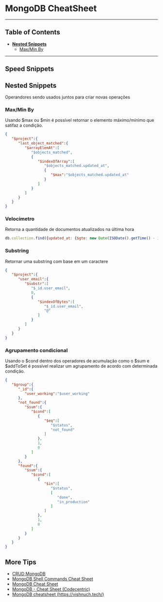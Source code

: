 # MongoDB CheatSheet

----


## Table of Contents

* **[Nested Snippets](#nested-snippets)**
  * [Max/Min By](#maxmin-by)

----


## Speed Snippets


## Nested Snippets
Operandores sendo usados juntos para criar novas operações
### Max/Min By
Usando $max ou $min é possível retornar o elemento máximo/mínimo que satifaz a condição.
```json
{
   "$project":{
      "last_object_matched":{
         "$arrayElemAt":[
            "$objects_matched",
            {
               "$indexOfArray":[
                  "$objects_matched.updated_at",
                  {
                     "$max":"$objects_matched.updated_at"
                  }
               ]
            }
         ]
      }
   }
}
```

### Velocímetro
Retorna a quantidade de documentos atualizados na última hora
```javascript
db.collection.find({updated_at: {$gte: new Date(ISODate().getTime() - 1000 * 60 * 60)}}).count();
```

### Substring
Retornar uma substring com base em um caractere
```json
{
   "$project":{
      "user_email":{
         "$substr":[
            "$_id.user_email",
            0,
            {
               "$indexOfBytes":[
                  "$_id.user_email",
                  "@"
               ]
            }
         ]
      }
   }
}
```

### Agrupamento condicional
Usando o $cond dentro dos operadores de acumulação como o $sum e $addToSet é possível realizar um agrupamento de acordo com determinada condição.

```json
{
   "$group":{
      "_id":{
         "user_working":"$user_working"
      },
      "not_found":{
         "$sum":{
            "$cond":[
               {
                  "$eq":[
                     "$status",
                     "not_found"
                  ]
               },
               1,
               0
            ]
         }
      },
      "found":{
         "$sum":{
            "$cond":[
               {
                  "$in":[
                     "$status",
                     [
                        "done",
                        "in_production"
                     ]
                  ]
               },
               1,
               0
            ]
         }
      }
   }
}
```


## More Tips

* [CRUD MongoDB](https://gist.github.com/bradtraversy/f407d642bdc3b31681bc7e56d95485b6)
* [MongoDB Shell Commands Cheat Sheet](https://gist.github.com/michaeltreat/d3bdc989b54cff969df86484e091fd0c)
* [MongoDB Cheat Sheet](https://www.zuar.com/blog/mongodb-cheat-sheet/)
* [MongoDB - Cheat Sheet (Codecentric)](https://blog.codecentric.de/files/2012/12/MongoDB-CheatSheet-v1_0.pdf)
* [MongoDB cheatsheet (https://vishnuch.tech/)](https://vishnuch.tech/mongodb-cheatsheet)

